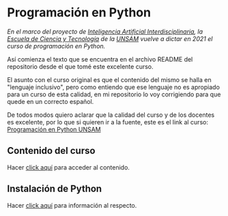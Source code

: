 # Programación en Python

_En el marco del proyecto de [Inteligencia Artificial Interdisciplinaria](http://noticias.unsam.edu.ar/2019/09/16/la-unsam-piensa-la-inteligencia-artificial-interdisciplinaria/), la [Escuela de Ciencia y Tecnología](http://www.unsam.edu.ar/escuelas/ciencia/) de la [UNSAM](https://www.unsam.edu.ar/) vuelve a dictar en 2021 el curso de programación en Python._

Así comienza el texto que se encuentra en el archivo README del repositorio desde el que tomé este excelente curso.

El asunto con el curso original es que el contenido del mismo se halla en "lenguaje inclusivo", pero como entiendo que ese lenguaje no es apropiado para un curso de esta calidad, en mi repositorio lo voy corrigiendo para que quede en un correcto español.

De todos modos quiero aclarar que la calidad del curso y de los docentes es excelente, por lo que si quieren ir a la fuente, este es el link al curso: [Programación en Python UNSAM](https://github.com/python-unsam/Programacion_en_Python_UNSAM)

## Contenido del curso

Hacer [click aquí](Notas/Contenidos.md) para acceder al contenido.

## Instalación de Python

Hacer [click aquí](Notas/Instalacion.md) para información al respecto.
